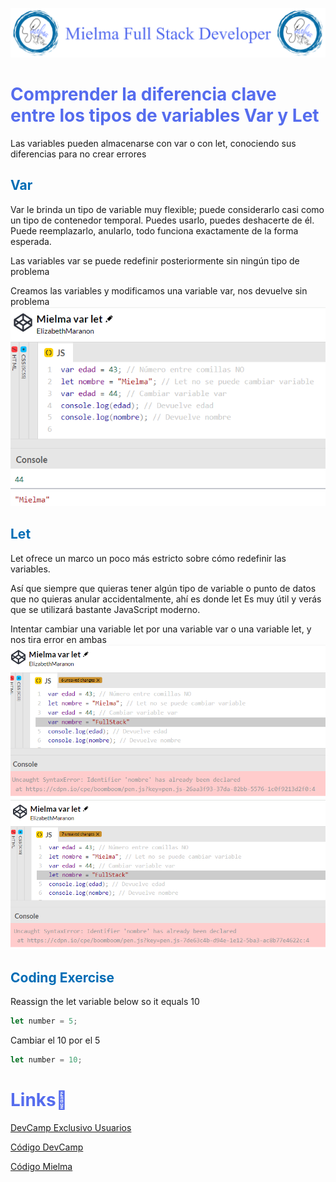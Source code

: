
![Logo Mielma](image/Logo_Encabezado.png)

# <b><font color="#556CEE">Comprender la diferencia clave entre los tipos de variables Var y Let</font></b>
Las variables pueden almacenarse con var o con let, conociendo sus diferencias para no crear errores
## <b><font color="#006cb5">Var</font></b>
Var le brinda un tipo de variable muy flexible; puede considerarlo casi como un tipo de contenedor temporal. Puedes usarlo, puedes deshacerte de él. Puede reemplazarlo, anularlo, todo funciona exactamente de la forma esperada.

Las variables var se puede redefinir posteriormente sin ningún tipo de problema

Creamos las variables y modificamos una variable var, nos devuelve sin problema
![Codepen Mielma var let cambio var](image/Codepen_Mielma_var_let_cambio_var.png)

## <b><font color="#006cb5">Let</font></b>
Let ofrece un marco un poco más estricto sobre cómo redefinir las variables.

Así que siempre que quieras tener algún tipo de variable o punto de datos que no quieras anular accidentalmente, ahí es donde let Es muy útil y verás que se utilizará bastante JavaScript moderno.

Intentar cambiar una variable let por una variable var o una variable let, y nos tira error en ambas
![Codepen Mielma var let cambio let1](image/Codepen_Mielma_var_let_cambio_let1.png)![Codepen Mielma var let cambio let2](image/Codepen_Mielma_var_let_cambio_let2.png)



## <b><font color="#006cb5">Coding Exercise</font></b>
Reassign the let variable below so it equals 10
```js
let number = 5;
```
Cambiar el 10 por el 5
```js
let number = 10;
```

# <b><font color="#556CEE">Links🔗</font></b>

[DevCamp Exclusivo Usuarios](https://basque.devcamp.com/pt-full-stack-development-javascript-python-react/guide/understanding-key-difference-between-var-let-variables-types)

[Código DevCamp](https://github.com/rails-camp/javascript-programming/blob/master/section_b_06_difference_var_let.js)

[Código Mielma](https://codepen.io/ElizabethMaranon/pen/YzbZEJP)
